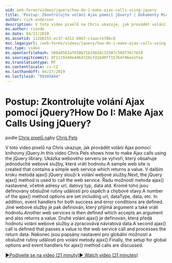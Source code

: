 ```yaml
---
uid: web-forms/videos/jquery/how-do-i-make-ajax-calls-using-jquery
title: 'Postup: Zkontrolujte volání Ajax pomocí jQuery? | Dokumenty Microsoft'
author: rick-anderson
description: V toto video pixelů na Chris ukazuje, jak provádět volání Ajax pomocí knihovny jQuery. Ukázka webového serveru se vytvoří, který obsahuje jednoduché webové služby, které vrací...
ms.author: riande
ms.date: 04/12/2010
ms.assetid: 112b6255-ec37-4311-b967-c1aacce78bc8
msc.legacyurl: /web-forms/videos/jquery/how-do-i-make-ajax-calls-using-jquery
msc.type: video
ms.openlocfilehash: 588a85b3af658b71b14018c32507c59d776c7010
ms.sourcegitcommit: 0f1119340e4464720cfd16d0ff15764746ea1fea
ms.translationtype: MT
ms.contentlocale: cs-CZ
ms.lasthandoff: 04/17/2019
ms.locfileid: "59393844"
---
```

# <a name="how-do-i-make-ajax-calls-using-jquery"></a><span data-ttu-id="20980-105">Postup: Zkontrolujte volání Ajax pomocí jQuery?</span><span class="sxs-lookup"><span data-stu-id="20980-105">How Do I: Make Ajax Calls Using jQuery?</span></span>

<span data-ttu-id="20980-106">podle [Chris pixelů na](https://twitter.com/chrispels)</span><span class="sxs-lookup"><span data-stu-id="20980-106">by [Chris Pels](https://twitter.com/chrispels)</span></span>

<span data-ttu-id="20980-107">V toto video pixelů na Chris ukazuje, jak provádět volání Ajax pomocí knihovny jQuery.</span><span class="sxs-lookup"><span data-stu-id="20980-107">In this video Chris Pels shows how to make Ajax calls using the jQuery library.</span></span> <span data-ttu-id="20980-108">Ukázka webového serveru se vytvoří, který obsahuje jednoduché webové služby, která vrátí hodnotu.</span><span class="sxs-lookup"><span data-stu-id="20980-108">A sample web site is created that contains a simple web service which returns a value.</span></span> <span data-ttu-id="20980-109">V dalším kroku metoda ajax() jQuery slouží k volání webové služby.</span><span class="sxs-lookup"><span data-stu-id="20980-109">Next, the jQuery ajax() method is used to call the web service.</span></span> <span data-ttu-id="20980-110">Řadu možností metoda ajax() nastavené, včetně adresy url, datový typ, data atd. Kromě toho jsou definovány obslužné rutiny událostí pro úspěch a chybové stavy.</span><span class="sxs-lookup"><span data-stu-id="20980-110">A number of the ajax() method options are set including url, dataType, data, etc. In addition, event handlers for both success and error conditions are defined.</span></span> <span data-ttu-id="20980-111">Jiné webové služby je pak definován, který přijímá argument a také vrátí hodnotu.</span><span class="sxs-lookup"><span data-stu-id="20980-111">Another web services is then defined which accepts an argument and also returns a value.</span></span> <span data-ttu-id="20980-112">Druhé volání ajax() je definován, která předá hodnotu volání webové služby a zpracovává návratová data.</span><span class="sxs-lookup"><span data-stu-id="20980-112">A second ajax() call is defined that passes a value to the web service call and processes the return data.</span></span> <span data-ttu-id="20980-113">Nakonec jsou popsány nastavení pro globální možnosti a obslužné rutiny událostí pro volání metody ajax().</span><span class="sxs-lookup"><span data-stu-id="20980-113">Finally, the setup for global options and event handlers for ajax() method calls are discussed.</span></span>

[<span data-ttu-id="20980-114">&#9654;Podívejte se na video (21 minuty)</span><span class="sxs-lookup"><span data-stu-id="20980-114">&#9654; Watch video (21 minutes)</span></span>](https://channel9.msdn.com/Blogs/ASP-NET-Site-Videos/how-do-i-make-ajax-calls-using-jquery)

